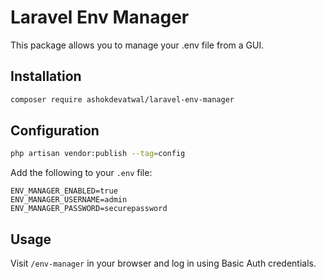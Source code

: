 # Laravel Env Manager
This package allows you to manage your .env file from a GUI.

## Installation
```sh
composer require ashokdevatwal/laravel-env-manager
```

## Configuration
```sh
php artisan vendor:publish --tag=config
```
Add the following to your `.env` file:
```env
ENV_MANAGER_ENABLED=true
ENV_MANAGER_USERNAME=admin
ENV_MANAGER_PASSWORD=securepassword
```

## Usage
Visit `/env-manager` in your browser and log in using Basic Auth credentials.
